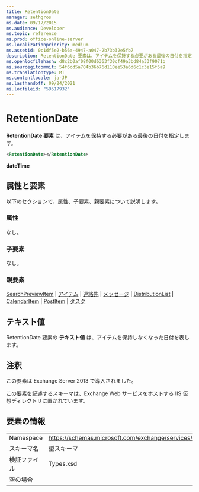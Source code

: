```yaml
---
title: RetentionDate
manager: sethgros
ms.date: 09/17/2015
ms.audience: Developer
ms.topic: reference
ms.prod: office-online-server
ms.localizationpriority: medium
ms.assetid: 0c1df5e2-b56a-4947-a047-2b73b32e5fb7
description: RetentionDate 要素は、アイテムを保持する必要がある最後の日付を指定します。
ms.openlocfilehash: d8c2b0af08f00d6363f30cf49a3bd84a33f9071b
ms.sourcegitcommit: 54f6cd5a704b36b76d110ee53a6d6c1c3e15f5a9
ms.translationtype: MT
ms.contentlocale: ja-JP
ms.lasthandoff: 09/24/2021
ms.locfileid: "59517932"
---
```

# <a name="retentiondate"></a>RetentionDate

**RetentionDate 要素** は、アイテムを保持する必要がある最後の日付を指定します。 
  
```XML
<RetentionDate></RetentionDate>
```

 **dateTime**
## <a name="attributes-and-elements"></a>属性と要素

以下のセクションで、属性、子要素、親要素について説明します。
  
### <a name="attributes"></a>属性

なし。
  
### <a name="child-elements"></a>子要素

なし。
  
### <a name="parent-elements"></a>親要素

[SearchPreviewItem](searchpreviewitem.md)  | [アイテム](item.md)  | [連絡先](contact.md)  | [メッセージ](message-ex15websvcsotherref.md)  | [DistributionList](distributionlist.md)  | [CalendarItem](calendaritem.md)  | [PostItem](postitem.md)  | [タスク](task.md)
  
## <a name="text-value"></a>テキスト値

RetentionDate 要素の **テキスト値** は、アイテムを保持しなくなった日付を表します。 
  
## <a name="remarks"></a>注釈

この要素は Exchange Server 2013 で導入されました。
  
この要素を記述するスキーマは、Exchange Web サービスをホストする IIS 仮想ディレクトリに置かれています。
  
## <a name="element-information"></a>要素の情報

|||
|:-----|:-----|
|Namespace  <br/> |https://schemas.microsoft.com/exchange/services/2006/types  <br/> |
|スキーマ名  <br/> |型スキーマ  <br/> |
|検証ファイル  <br/> |Types.xsd  <br/> |
|空の場合  <br/> ||
   

